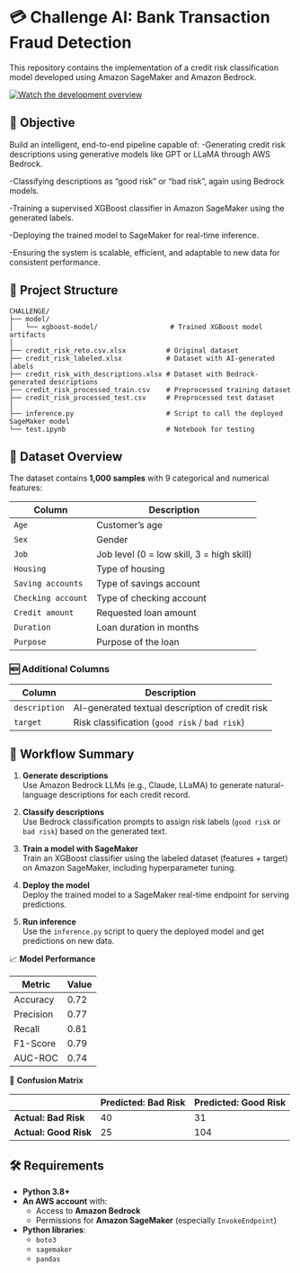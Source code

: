 # 💳 Challenge AI: Bank Transaction Fraud Detection
This repository contains the implementation of a credit risk classification model developed using Amazon SageMaker and Amazon Bedrock.

[![Watch the development overview](https://img.shields.io/badge/Watch%20on-YouTube-red?logo=youtube&logoColor=white)](https://youtu.be/wYHicxTEm5Y)


## 🎯 Objective
Build an intelligent, end-to-end pipeline capable of:
-Generating credit risk descriptions using generative models like GPT or LLaMA through AWS Bedrock.

-Classifying descriptions as “good risk” or “bad risk”, again using Bedrock models.

-Training a supervised XGBoost classifier in Amazon SageMaker using the generated labels.

-Deploying the trained model to SageMaker for real-time inference.

-Ensuring the system is scalable, efficient, and adaptable to new data for consistent performance.

## 📁 Project Structure

```
CHALLENGE/
├── model/
│   └── xgboost-model/                  # Trained XGBoost model artifacts
│
├── credit_risk_reto.csv.xlsx          # Original dataset
├── credit_risk_labeled.xlsx           # Dataset with AI-generated labels
├── credit_risk_with_descriptions.xlsx # Dataset with Bedrock-generated descriptions
├── credit_risk_processed_train.csv    # Preprocessed training dataset
├── credit_risk_processed_test.csv     # Preprocessed test dataset
│
├── inference.py                       # Script to call the deployed SageMaker model
└── test.ipynb                         # Notebook for testing
```

## 🧪 Dataset Overview

The dataset contains **1,000 samples** with 9 categorical and numerical features:

| Column            | Description                                   |
|-------------------|-----------------------------------------------|
| `Age`             | Customer’s age                                |
| `Sex`             | Gender                                        |
| `Job`             | Job level (0 = low skill, 3 = high skill)     |
| `Housing`         | Type of housing                               |
| `Saving accounts` | Type of savings account                       |
| `Checking account`| Type of checking account                      |
| `Credit amount`   | Requested loan amount                         |
| `Duration`        | Loan duration in months                       |
| `Purpose`         | Purpose of the loan                           |

### 🆕 Additional Columns

| Column        | Description                                         |
|----------------|-----------------------------------------------------|
| `description` | AI-generated textual description of credit risk      |
| `target`      | Risk classification (`good risk` / `bad risk`)       |

## 🚀 Workflow Summary

1. **Generate descriptions**  
   Use Amazon Bedrock LLMs (e.g., Claude, LLaMA) to generate natural-language descriptions for each credit record.

2. **Classify descriptions**  
   Use Bedrock classification prompts to assign risk labels (`good risk` or `bad risk`) based on the generated text.

3. **Train a model with SageMaker**  
   Train an XGBoost classifier using the labeled dataset (features + target) on Amazon SageMaker, including hyperparameter tuning.

4. **Deploy the model**  
   Deploy the trained model to a SageMaker real-time endpoint for serving predictions.

5. **Run inference**  
   Use the `inference.py` script to query the deployed model and get predictions on new data.

📈 **Model Performance**

| Metric         | Value  |
|----------------|--------|
| Accuracy       | 0.72   |
| Precision      | 0.77   |
| Recall         | 0.81   |
| F1-Score       | 0.79   |
| AUC-ROC        | 0.74   |

🔢 **Confusion Matrix**

|                | Predicted: Bad Risk | Predicted: Good Risk |
|----------------|---------------------|----------------------|
| **Actual: Bad Risk**   | 40                  | 31                   |
| **Actual: Good Risk**  | 25                  | 104                  |

## 🛠 Requirements

- **Python 3.8+**
- **An AWS account** with:
  - Access to **Amazon Bedrock**
  - Permissions for **Amazon SageMaker** (especially `InvokeEndpoint`)
- **Python libraries**:
  - `boto3`
  - `sagemaker`
  - `pandas`



